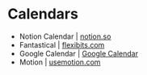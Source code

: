 # Calendars

* Notion Calendar | [notion.so](https://www.notion.so/Calendar-1b3e1f3b1b7e4)
* Fantastical | [flexibits.com](https://flexibits.com/fantastical)
* Google Calendar | [Google Calendar](https://calendar.google.com)
* Motion | [usemotion.com](https://www.usemotion.com/)

